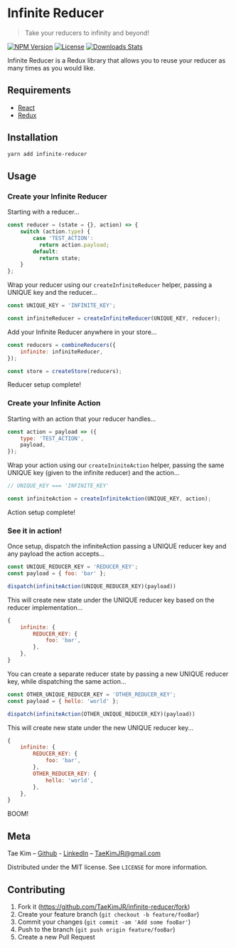 # Infinite Reducer
> Take your reducers to infinity and beyond!

[![NPM Version](https://img.shields.io/npm/v/infinite-reducer.svg)](https://www.npmjs.com/package/infinite-reducer)
[![License](https://img.shields.io/npm/l/infinite-reducer.svg)](https://www.npmjs.com/package/infinite-reducer)
[![Downloads Stats](https://img.shields.io/github/downloads/taekimjr/infinite-reducers/total.svg)](https://www.npmjs.com/package/infinite-reducer)

Infinite Reducer is a Redux library that allows you to reuse your reducer as many times as you would like.

## Requirements
- [React](https://www.npmjs.com/package/react)
- [Redux](https://www.npmjs.com/package/redux)

## Installation

```sh
yarn add infinite-reducer
```

## Usage
### Create your Infinite Reducer
Starting with a reducer...
```javascript
const reducer = (state = {}, action) => {
	switch (action.type) {
	    case 'TEST_ACTION':
	      return action.payload;
	    default:
	      return state;
	}
};
```

Wrap your reducer using our `createInfiniteReducer` helper, passing a UNIQUE key and the reducer...
```javascript
const UNIQUE_KEY = 'INFINITE_KEY';

const infiniteReducer = createInfiniteReducer(UNIQUE_KEY, reducer);
```

Add your Infinite Reducer anywhere in your store...
```javascript
const reducers = combineReducers({
	infinite: infiniteReducer,
});

const store = createStore(reducers);
```

Reducer setup complete!

### Create your Infinite Action
Starting with an action that your reducer handles...
```javascript
const action = payload => ({
	type: 'TEST_ACTION',
	payload,
});
```

Wrap your action using our `createIniniteAction` helper, passing the same UNIQUE key (given to the infinite reducer) and the action...
```javascript
// UNIQUE_KEY === 'INFINITE_KEY'

const infiniteAction = createInfiniteAction(UNIQUE_KEY, action);
```

Action setup complete!

### See it in action!
Once setup, dispatch the infiniteAction passing a UNIQUE reducer key and any payload the action accepts...
```javascript
const UNIQUE_REDUCER_KEY = 'REDUCER_KEY';
const payload = { foo: 'bar' };

dispatch(infiniteAction(UNIQUE_REDUCER_KEY)(payload))
```

This will create new state under the UNIQUE reducer key based on the reducer implementation...
```javascript
{
	infinite: {
		REDUCER_KEY: {
			foo: 'bar',
		},
	},
}
```

You can create a separate reducer state by passing a new UNIQUE reducer key, while dispatching the same action...
```javascript
const OTHER_UNIQUE_REDUCER_KEY = 'OTHER_REDUCER_KEY';
const payload = { hello: 'world' };

dispatch(infiniteAction(OTHER_UNIQUE_REDUCER_KEY)(payload))
```

This will create new state under the new UNIQUE reducer key...
```javascript
{
	infinite: {
		REDUCER_KEY: {
			foo: 'bar',
		},
		OTHER_REDUCER_KEY: {
			hello: 'world',
		},
	},
}
```

BOOM!

## Meta

Tae Kim – [Github](https://github.com/TaeKimJR) - [LinkedIn](https://www.linkedin.com/in/taekimjr/) – TaeKimJR@gmail.com

Distributed under the MIT license. See ``LICENSE`` for more information.

## Contributing
1. Fork it (<https://github.com/TaeKimJR/infinite-reducer/fork>)
2. Create your feature branch (`git checkout -b feature/fooBar`)
3. Commit your changes (`git commit -am 'Add some fooBar'`)
4. Push to the branch (`git push origin feature/fooBar`)
5. Create a new Pull Request